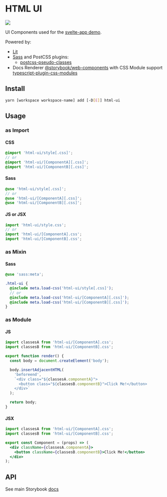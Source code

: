 # HTML UI

[<img src="https://codecov.io/gh/psychobolt/vite-storybook-boilerplate/branch/main/graph/badge.svg?component-id=html-ui">](https://codecov.io/gh/psychobolt/vite-storybook-boilerplate/tree/main/packages/html-ui)

UI Components used for the [svelte-app demo](https://github.com/psychobolt/vite-storybook-boilerplate/tree/main/apps/svelte-app).

Powered by:

- [Lit](https://lit.dev)
- [Sass](https://sass-lang.com) and PostCSS plugins:
  - [postcss-pseudo-classes](https://www.npmjs.com/package/postcss-pseudo-classes)
- Docs Renderer [@storybook/web-components](https://www.npmjs.com/package/@storybook/web-components) with CSS Module support [typescript-plugin-css-modules](https://github.com/mrmckeb/typescript-plugin-css-modules)

## Install

```sh
yarn [workspace workspace-name] add [-D[E]] html-ui
```

## Usage

### as Import

#### CSS

```scss
@import 'html-ui/style[.css]';
// or
@import 'html-ui/[ComponentA][.css]';
@import 'html-ui/[ComponentB][.css]';
```

#### Sass

```scss
@use 'html-ui/style[.css]';
// or
@use 'html-ui/[ComponentA][.css]';
@use 'html-ui/[ComponentB][.css]';
```

#### JS or JSX

```js
import 'html-ui/style.css';
// or
import 'html-ui/[ComponentA].css';
import 'html-ui/[ComponentB].css';
```

### as Mixin

#### Sass

```scss
@use 'sass:meta';

.html-ui {
  @include meta.load-css('html-ui/style[.css]');
  // or
  @include meta.load-css('html-ui/[ComponentA][.css]');
  @include meta.load-css('html-ui/[ComponentB][.css]');
}
```

### as Module

#### JS

```js
import classesA from 'html-ui/[ComponentA].css';
import classesB from 'html-ui/[ComponentB].css';

export function render() {
  const body = document.createElement('body');

  body.insertAdjacentHTML(
    'beforeend',
    `<div class="${classesA.componentA}">
      <button class="${classesB.componentB}">Click Me!</button>
    </div>`
  );

  return body;
}
```

#### JSX

```jsx
import classesA from 'html-ui/[ComponentA].css';
import classesB from 'html-ui/[ComponentB].css';

export const Component = (props) => (
  <div className={classesA.componentA}>
    <button className={classesB.componentB}>Click Me!</button>
  </div>
);
```

## API

See main Storybook [docs](https://main--642f32dc32967ec57a93be46.chromatic.com/?path=/docs/readme--docs)
